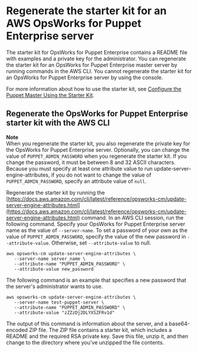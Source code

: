 # Regenerate the starter kit for an AWS OpsWorks for Puppet Enterprise server<a name="opspup-regenerate-starterkit"></a>

The starter kit for OpsWorks for Puppet Enterprise contains a README file with examples and a private key for the administrator\. You can regenerate the starter kit for an OpsWorks for Puppet Enterprise master server by running commands in the AWS CLI\. You cannot regenerate the starter kit for an OpsWorks for Puppet Enterprise server by using the console\.

For more information about how to use the starter kit, see [Configure the Puppet Master Using the Starter Kit](opspup-starterkit.md)\.

## Regenerate the OpsWorks for Puppet Enterprise starter kit with the AWS CLI<a name="opspup-regenerate-starterkit-cli"></a>

**Note**  
When you regenerate the starter kit, you also regenerate the private key for the OpsWorks for Puppet Enterprise server\. Optionally, you can change the value of `PUPPET_ADMIN_PASSWORD` when you regenerate the starter kit\. If you change the password, it must be between 8 and 32 ASCII characters\. Because you must specify at least one attribute value to run update\-server\-engine\-attributes, if you do not want to change the value of `PUPPET_ADMIN_PASSWORD`, specify an attribute value of `null`\.

Regenerate the starter kit by running the [https://docs.aws.amazon.com/cli/latest/reference/opsworks-cm/update-server-engine-attributes.html](https://docs.aws.amazon.com/cli/latest/reference/opsworks-cm/update-server-engine-attributes.html) command\. In an AWS CLI session, run the following command\. Specify your OpsWorks for Puppet Enterprise server name as the value of `--server-name`\. To set a password of your own as the value of `PUPPET_ADMIN_PASSWORD`, specify the value of the new password in `--attribute-value`\. Otherwise, set `--attribute-value` to null\.

```
aws opsworks-cm update-server-engine-attributes \
   --server-name server_name \
   --attribute-name "PUPPET_ADMIN_PASSWORD" \
   --attribute-value new_password
```

The following command is an example that specifies a new password that the server's administrator wants to use\.

```
aws opsworks-cm update-server-engine-attributes \
   --server-name test-puppet-server \
   --attribute-name "PUPPET_ADMIN_PASSWORD" \
   --attribute-value "zZZzDj2DLYXSZFRv1d"
```

The output of this command is information about the server, and a base64\-encoded ZIP file\. The ZIP file contains a starter kit, which includes a README and the required RSA private key\. Save this file, unzip it, and then change to the directory where you've unzipped the file contents\.